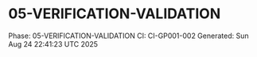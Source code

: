 # 05-VERIFICATION-VALIDATION
Phase: 05-VERIFICATION-VALIDATION
CI: CI-GP001-002
Generated: Sun Aug 24 22:41:23 UTC 2025
